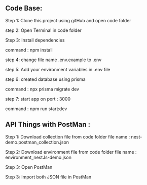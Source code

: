 ## Code Base:

Step 1: Clone this project using gitHub and open code folder

step 2: Open Terminal in code folder

Step 3: Install dependencies

command : npm install

step 4: change file name .env.example to .env

step 5: Add your environment variables in .env file

step 6: created database using prisma

command : npx prisma migrate dev

step 7: start app on port : 3000

command : npm run start:dev

## API Things with PostMan :

Step 1: Download collection file from code folder file name : nest-demo.postman_collection.json

Step 2: Download environment file from code folder file name : environment_nestJs-demo.json

Step 3: Open PostMan

Step 3: Import both JSON file in PostMan
